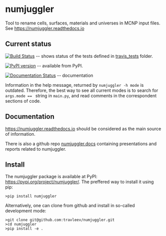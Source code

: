 # numjuggler
Tool to rename cells, surfaces, materials and universes in MCNP input files. See https://numjuggler.readthedocs.io


## Current status

[![Build Status](https://travis-ci.org/travleev/numjuggler.svg?branch=master)](https://travis-ci.org/travleev/numjuggler) -- shows status of the tests defined in [travis_tests](travis_tests) folder. 

[![PyPI version](https://badge.fury.io/py/numjuggler.svg)](https://badge.fury.io/py/numjuggler) -- available from PyPI. 

[![Documentation Status](https://readthedocs.org/projects/badge-demo/badge/?version=latest)](https://badge-demo.readthedocs.io/en/latest/?badge=latest) -- documentation


Information in the help message, returned by ``numjuggler -h mode`` is
outdated. Therefore, the best way to see all current modes is to search for
``args.mode == `` string in ``main.py``, and read comments in the correspondent
sections of code.

## Documentation

https://numjuggler.readthedocs.io should be considered as the main source of information. 

There is also a github repo [numjuggler.docs](https://github.com/inr-kit/numjuggler.docs) containing presentations and reports related to numjuggler. 

## Install
The numjuggler package is available at PyPI: https://pypi.org/project/numjuggler/. The preffered
way to install it using pip:

    >pip install numjuggler
    
Alternatively, one can clone from github and install in so-called development mode:

    >git clone git@github.com:travleev/numjuggler.git
    >cd numjuggler
    >pip install -e .

<!---

# numjuggler
Tool to rename cells, surfaces, materials and universes in MCNP input files. See https://numjuggler.readthedocs.io

## Install

You must have Python 2.7 installed on your machine (Python 3 was not tested but
might work). Unzip the  most recent archive from `dist` folder and run

    > python setup.py install --user

from the folder containing file `setup.py`. This installs the package, that can
be used from the command line in the following way:

    > python -m numjuggler ...

where ... -- are command line options specifying the input file and the rules
how cells, surfaces, etc. are renamed.

Alternatively, you can use [pip](https://pip.pypa.io/en/stable/) -- a tool for installing Python packages
(for some Python distributions it is included, otherwise must be installed separately). Unzipping the
archive in this case is not needed, and installation is done with the command

    > pip install numjuggler-X.X.X.tar.gz --user

When the package is installed with pip, a script called `numjuggler` is added to
`~/.local/bin` (or to `C:\Python27\Scripts`), so that invocation of the tool is
more simple. In this case, both two commands are identical:

    > numjuggler ...
    > python -m numjuggler ...

where .. -- are command line options.

## Help

After installing the package, run the following command to get some help and
instructions:

    > python -m numjuggler -h

There is also a github repo, [numjuggler.docs](https://github.com/inr-kit/numjuggler.docs), related to numjuggler documentation.

--->
